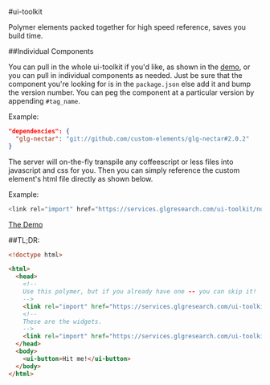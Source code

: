 #ui-toolkit 
   
Polymer elements packed together for high speed reference, saves you
build time.
 
##Individual Components

You can pull in the whole ui-toolkit if you'd like, as shown in the
[demo](http://services.glgresearch.com/ui-toolkit/demo.html), or you can pull in individual components as needed.  Just be sure
that the component you're looking for is in the `package.json` else add
it and bump the version number.  You can peg the component at
a particular version by appending `#tag_name`.

Example:
```json
"dependencies": {
  "glg-nectar": "git://github.com/custom-elements/glg-nectar#2.0.2"
}
```

The server will on-the-fly transpile any coffeescript or less files into javascript and css for you.
Then you can simply reference the custom element's html file directly as shown below.

Example:
```javascript
<link rel="import" href="https://services.glgresearch.com/ui-toolkit/node_modules/glg-nectar/src/glg-nectar.html">
```

[The Demo](https://services.glgresearch.com/ui-toolkit/demo.html)

##TL;DR:

```html
<!doctype html>

<html>
  <head>
    <!--
    Use this polymer, but if you already have one -- you can skip it!
    -->
    <link rel="import" href="https://services.glgresearch.com/ui-toolkit/polymer.html">
    <!--
    These are the widgets.
    -->
    <link rel="import" href="https://services.glgresearch.com/ui-toolkit/ui-toolkit.html">
  </head>
  <body>
    <ui-button>Hit me!</ui-button>
  </body>
</html>
```

